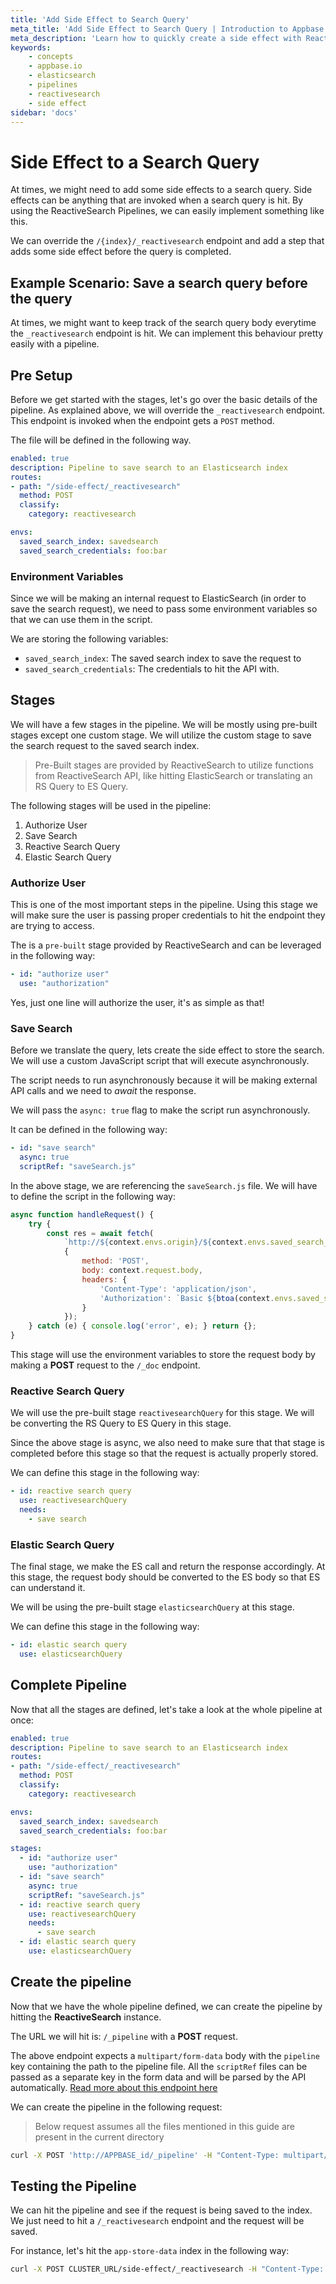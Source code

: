 ```yaml
---
title: 'Add Side Effect to Search Query'
meta_title: 'Add Side Effect to Search Query | Introduction to Appbase.io'
meta_description: 'Learn how to quickly create a side effect with ReactiveSearch Pipelines'
keywords:
    - concepts
    - appbase.io
    - elasticsearch
    - pipelines
    - reactivesearch
    - side effect
sidebar: 'docs'
---
```


# Side Effect to a Search Query

At times, we might need to add some side effects to a search query. Side effects can be anything that are invoked when a search query is hit. By using the ReactiveSearch Pipelines, we can easily implement something like this.

We can override the `/{index}/_reactivesearch` endpoint and add a step that adds some side effect before the query is completed.

## Example Scenario: Save a search query before the query

At times, we might want to keep track of the search query body everytime the `_reactivesearch` endpoint is hit. We can implement this behaviour pretty easily with a pipeline.

## Pre Setup

Before we get started with the stages, let's go over the basic details of the pipeline. As explained above, we will override the `_reactivesearch` endpoint. This endpoint is invoked when the endpoint gets a `POST` method.

The file will be defined in the following way.

```yaml
enabled: true
description: Pipeline to save search to an Elasticsearch index
routes:
- path: "/side-effect/_reactivesearch"
  method: POST
  classify:
    category: reactivesearch

envs:
  saved_search_index: savedsearch
  saved_search_credentials: foo:bar
```

### Environment Variables

Since we will be making an internal request to ElasticSearch (in order to save the search request), we need to pass some environment variables so that we can use them in the script.

We are storing the following variables:

- `saved_search_index`: The saved search index to save the request to
- `saved_search_credentials`: The credentials to hit the API with.

## Stages

We will have a few stages in the pipeline. We will be mostly using pre-built stages except one custom stage. We will utilize the custom stage to save the search request to the saved search index.

> Pre-Built stages are provided by ReactiveSearch to utilize functions from ReactiveSearch API, like hitting ElasticSearch or translating an RS Query to ES Query.

The following stages will be used in the pipeline:

1. Authorize User
2. Save Search
3. Reactive Search Query
4. Elastic Search Query

### Authorize User

This is one of the most important steps in the pipeline. Using this stage we will make sure the user is passing proper credentials to hit the endpoint they are trying to access.

The is a `pre-built` stage provided by ReactiveSearch and can be leveraged in the following way:

```yaml
- id: "authorize user"
  use: "authorization"
```

Yes, just one line will authorize the user, it's as simple as that!

### Save Search

Before we translate the query, lets create the side effect to store the search. We will use a custom JavaScript script that will execute asynchronously.

The script needs to run asynchronously because it will be making external API calls and we need to _await_ the response.

We will pass the `async: true` flag to make the script run asynchronously.

It can be defined in the following way:

```yaml
- id: "save search"
  async: true
  scriptRef: "saveSearch.js"
```

In the above stage, we are referencing the `saveSearch.js` file. We will have to define the script in the following way:

```js
async function handleRequest() {
    try {
        const res = await fetch(
            `http://${context.envs.origin}/${context.envs.saved_search_index}/_doc`,
            {
                method: 'POST',
                body: context.request.body,
                headers: {
                    'Content-Type': 'application/json',
                    'Authorization': `Basic ${btoa(context.envs.saved_search_credentials)}`
                }
            });
    } catch (e) { console.log('error', e); } return {};
}
```

This stage will use the environment variables to store the request body by making a **POST** request to the `/_doc` endpoint.

### Reactive Search Query

We will use the pre-built stage `reactivesearchQuery` for this stage. We will be converting the RS Query to ES Query in this stage.

Since the above stage is async, we also need to make sure that that stage is completed before this stage so that the request is actually properly stored.

We can define this stage in the following way:

```yaml
- id: reactive search query
  use: reactivesearchQuery
  needs:
    - save search
```

### Elastic Search Query

The final stage, we make the ES call and return the response accordingly. At this stage, the request body should be converted to the ES body so that ES can understand it.

We will be using the pre-built stage `elasticsearchQuery` at this stage.

We can define this stage in the following way:

```yaml
- id: elastic search query
  use: elasticsearchQuery
```

## Complete Pipeline

Now that all the stages are defined, let's take a look at the whole pipeline at once:

```yaml
enabled: true
description: Pipeline to save search to an Elasticsearch index
routes:
- path: "/side-effect/_reactivesearch"
  method: POST
  classify:
    category: reactivesearch

envs:
  saved_search_index: savedsearch
  saved_search_credentials: foo:bar

stages:
  - id: "authorize user"
    use: "authorization"
  - id: "save search"
    async: true
    scriptRef: "saveSearch.js"
  - id: reactive search query
    use: reactivesearchQuery
    needs:
      - save search
  - id: elastic search query
    use: elasticsearchQuery
```

## Create the pipeline

Now that we have the whole pipeline defined, we can create the pipeline by hitting the **ReactiveSearch** instance.

The URL we will hit is: `/_pipeline` with a **POST** request.

The above endpoint expects a `multipart/form-data` body with the `pipeline` key containing the path to the pipeline file. All the `scriptRef` files can be passed as a separate key in the form data and will be parsed by the API automatically. [Read more about this endpoint here](https://api.reactivesearch.io/#05fbf00d-1698-4ddf-9ad1-22bc740a5379)

We can create the pipeline in the following request:

> Below request assumes all the files mentioned in this guide are present in the current directory

```sh
curl -X POST 'http://APPBASE_id/_pipeline' -H "Content-Type: multipart/form-data" --form "pipeline=pipeline.yaml" --form "saveSearch.js=saveSearch.js"
```

## Testing the Pipeline

We can hit the pipeline and see if the request is being saved to the index. We just need to hit a `/_reactivesearch` endpoint and the request will be saved.

For instance, let's hit the `app-store-data` index in the following way:

```sh
curl -X POST CLUSTER_URL/side-effect/_reactivesearch -H "Content-Type: application/json" -d '{"query": [{"id": "some ID", "value": "sudoku", "dataField": ["Name", "Description"]}]}'
```